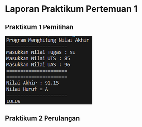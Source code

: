 # Laporan Praktikum Pertemuan 1

## Praktikum 1 Pemilihan
<img src="Praktikum1.1.png">

## Praktikum 2 Perulangan
